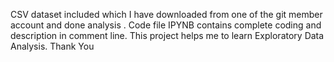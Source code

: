CSV dataset included which I have downloaded from one of the git member account and done analysis .
Code file IPYNB contains complete coding and description in comment line.
This project helps me to learn Exploratory Data Analysis.
Thank You
